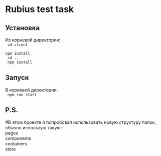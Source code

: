 # Rubius test task
## Установка
Из корневой директории:
<br/>
<code>
  cd client
</code>
<br/>
<code>
  npm install
</code>
<br/>
<code>
  cd ..
</code>
<br/>
<code>
  npm install
</code>

## Запуск
В корневой директории:
<br/>
<code>
  npm run start
</code>

## P.S.
#В этом проекте я попробовал использовать новую структуру папок, обычно использую такую:
<br/>
pages
<br/>
components
<br/>
containers
<br/>
store
